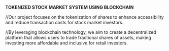 **TOKENIZED STOCK MARKET SYSTEM USING BLOCKCHAIN**

//Our project focuses on the tokenization of shares to enhance accessibility and reduce transaction costs for stock market investors. 

//By leveraging blockchain technology, we aim to create a decentralized platform that allows users to trade fractional shares of assets, making investing more affordable and inclusive for retail investors.
